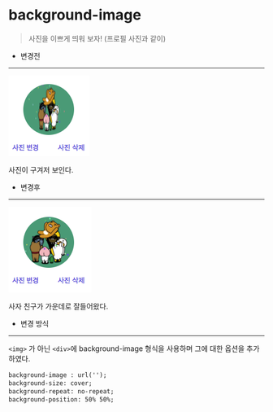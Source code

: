 # background-image
> 사진을 이쁘게 띄워 보자! (프로필 사진과 같이)

- 변경전  
---

![Alt text](./exampleImg/background-image-before.png)

사진이 구겨저 보인다.

- 변경후
---

![Alt text](./exampleImg/background-image-after.png)

사자 친구가 가운데로 잘들어왔다.


- 변경 방식
---

`<img>` 가 아닌 `<div>`에 background-image 형식을 사용하며
그에 대한 옵션을 추가하였다.
	
	background-image : url('');
	background-size: cover;
    background-repeat: no-repeat;
    background-position: 50% 50%;
